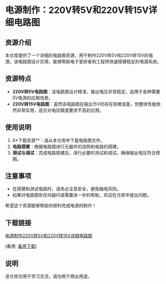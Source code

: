 # 电源制作：220V转5V和220V转15V详细电路图

## 资源介绍

本仓库提供了一个详细的电路图资源，用于制作220V转5V和220V转15V的电源。该电路图设计实用，能够帮助电子爱好者和工程师快速搭建稳定的电源系统。

## 资源特点

- **220V转5V电路图**：该电路图设计精准，输出电压非常稳定，适用于各种需要5V电源的应用场景。
- **220V转15V电路图**：虽然该电路图在输出15V时存在轻微误差，但整体性能依然非常实用，适合对电压精度要求不高的应用。

## 使用说明

1. 8*下载资源**：请从本仓库中下载电路图文件。
2. **电路搭建**：根据电路图进行元器件的选购和电路的搭建。
3. **测试与调试**：完成电路搭建后，进行必要的测试和调试，确保输出电压符合预期。

## 注意事项

- 在搭建和测试电路时，请务必注意安全，避免触电风险。
- 如果对电路图有任何疑问或需要进一步的帮助，欢迎在仓库中提出问题。

希望这个资源能够帮助你顺利完成电源的制作！

## 下载链接
[电源制作220V转5V和220V转15V详细电路图](https://pan.quark.cn/s/31ec75e1ac0c) 

(备用: [备用下载](https://pan.baidu.com/s/1PAmdyu56hP-GWudAca7yQg?pwd=1234))

## 说明

该仓库仅用于学习交流，请勿用于商业用途。
